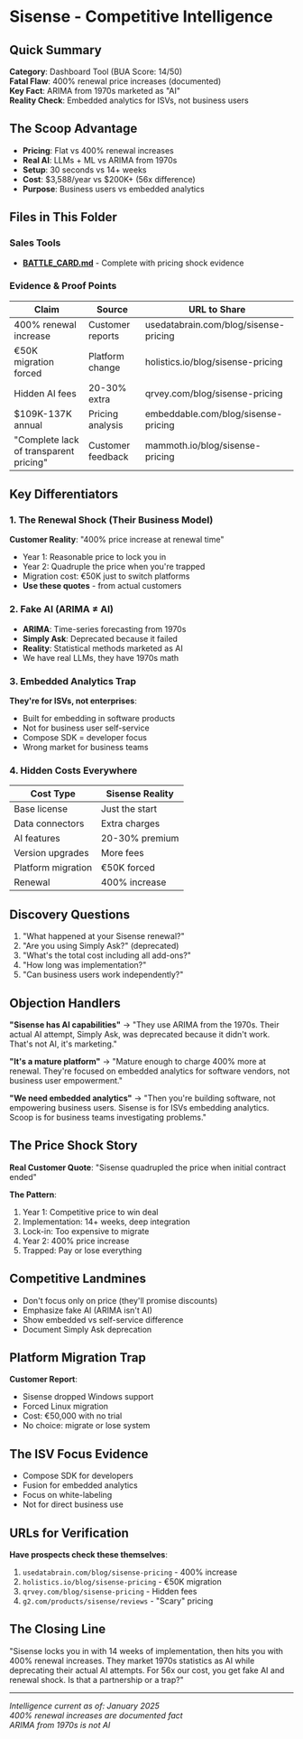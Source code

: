 # Sisense - Competitive Intelligence

## Quick Summary
**Category**: Dashboard Tool (BUA Score: 14/50)  
**Fatal Flaw**: 400% renewal price increases (documented)  
**Key Fact**: ARIMA from 1970s marketed as "AI"  
**Reality Check**: Embedded analytics for ISVs, not business users  

## The Scoop Advantage
- **Pricing**: Flat vs 400% renewal increases
- **Real AI**: LLMs + ML vs ARIMA from 1970s
- **Setup**: 30 seconds vs 14+ weeks
- **Cost**: $3,588/year vs $200K+ (56x difference)
- **Purpose**: Business users vs embedded analytics

## Files in This Folder

### Sales Tools
- **[BATTLE_CARD.md](BATTLE_CARD.md)** - Complete with pricing shock evidence

### Evidence & Proof Points
| Claim | Source | URL to Share |
|-------|--------|--------------|
| 400% renewal increase | Customer reports | usedatabrain.com/blog/sisense-pricing |
| €50K migration forced | Platform change | holistics.io/blog/sisense-pricing |
| Hidden AI fees | 20-30% extra | qrvey.com/blog/sisense-pricing |
| $109K-137K annual | Pricing analysis | embeddable.com/blog/sisense-pricing |
| "Complete lack of transparent pricing" | Customer feedback | mammoth.io/blog/sisense-pricing |

## Key Differentiators

### 1. The Renewal Shock (Their Business Model)
**Customer Reality**: "400% price increase at renewal time"
- Year 1: Reasonable price to lock you in
- Year 2: Quadruple the price when you're trapped
- Migration cost: €50K just to switch platforms
- **Use these quotes** - from actual customers

### 2. Fake AI (ARIMA ≠ AI)
- **ARIMA**: Time-series forecasting from 1970s
- **Simply Ask**: Deprecated because it failed
- **Reality**: Statistical methods marketed as AI
- We have real LLMs, they have 1970s math

### 3. Embedded Analytics Trap
**They're for ISVs, not enterprises**:
- Built for embedding in software products
- Not for business user self-service
- Compose SDK = developer focus
- Wrong market for business teams

### 4. Hidden Costs Everywhere
| Cost Type | Sisense Reality |
|-----------|----------------|
| Base license | Just the start |
| Data connectors | Extra charges |
| AI features | 20-30% premium |
| Version upgrades | More fees |
| Platform migration | €50K forced |
| Renewal | 400% increase |

## Discovery Questions
1. "What happened at your Sisense renewal?"
2. "Are you using Simply Ask?" (deprecated)
3. "What's the total cost including all add-ons?"
4. "How long was implementation?"
5. "Can business users work independently?"

## Objection Handlers

**"Sisense has AI capabilities"**
→ "They use ARIMA from the 1970s. Their actual AI attempt, Simply Ask, was deprecated because it didn't work. That's not AI, it's marketing."

**"It's a mature platform"**
→ "Mature enough to charge 400% more at renewal. They're focused on embedded analytics for software vendors, not business user empowerment."

**"We need embedded analytics"**
→ "Then you're building software, not empowering business users. Sisense is for ISVs embedding analytics. Scoop is for business teams investigating problems."

## The Price Shock Story
**Real Customer Quote**:
"Sisense quadrupled the price when initial contract ended"

**The Pattern**:
1. Year 1: Competitive price to win deal
2. Implementation: 14+ weeks, deep integration
3. Lock-in: Too expensive to migrate
4. Year 2: 400% price increase
5. Trapped: Pay or lose everything

## Competitive Landmines
- Don't focus only on price (they'll promise discounts)
- Emphasize fake AI (ARIMA isn't AI)
- Show embedded vs self-service difference
- Document Simply Ask deprecation

## Platform Migration Trap
**Customer Report**: 
- Sisense dropped Windows support
- Forced Linux migration
- Cost: €50,000 with no trial
- No choice: migrate or lose system

## The ISV Focus Evidence
- Compose SDK for developers
- Fusion for embedded analytics
- Focus on white-labeling
- Not for direct business use

## URLs for Verification
**Have prospects check these themselves**:
1. `usedatabrain.com/blog/sisense-pricing` - 400% increase
2. `holistics.io/blog/sisense-pricing` - €50K migration
3. `qrvey.com/blog/sisense-pricing` - Hidden fees
4. `g2.com/products/sisense/reviews` - "Scary" pricing

## The Closing Line
"Sisense locks you in with 14 weeks of implementation, then hits you with 400% renewal increases. They market 1970s statistics as AI while deprecating their actual AI attempts. For 56x our cost, you get fake AI and renewal shock. Is that a partnership or a trap?"

---

*Intelligence current as of: January 2025*  
*400% renewal increases are documented fact*  
*ARIMA from 1970s is not AI*